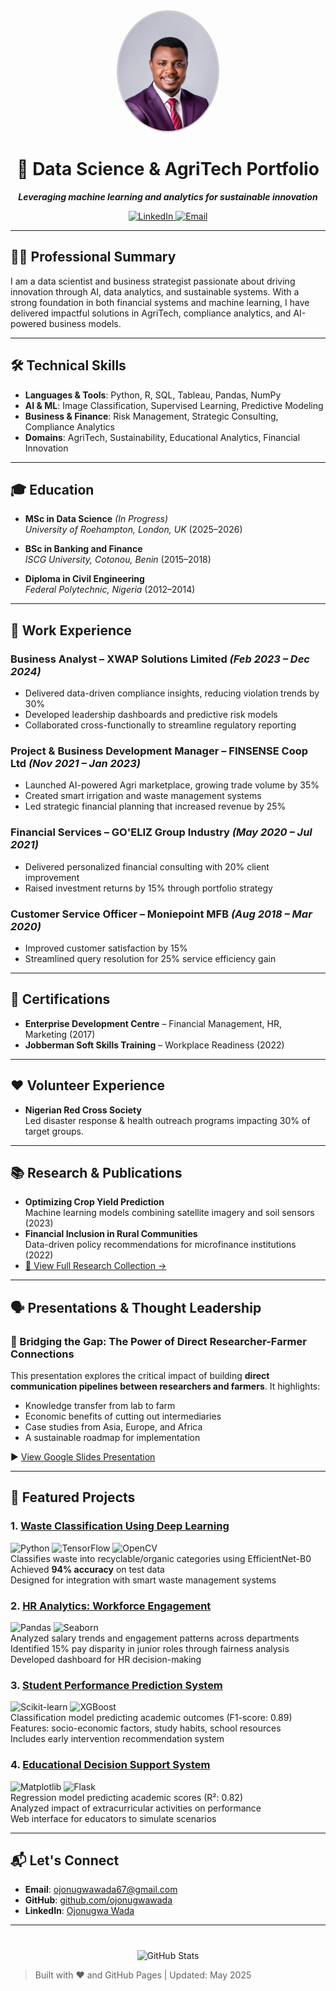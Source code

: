 <div align="center">
  <img src="ojonugwa.jpg.jpeg" alt="Ojonugwa Wada" width="160" style="border-radius: 50%; border: 2px solid #ccc;">
  <h1>🧠 Data Science & AgriTech Portfolio</h1>
  <p><strong><em>Leveraging machine learning and analytics for sustainable innovation</em></strong></p>
</div>

<p align="center">
  <a href="https://www.linkedin.com/in/ojonugwa-wada-47ba55b7">
    <img src="https://img.shields.io/badge/LinkedIn-Connect-%230A66C2" alt="LinkedIn" />
  </a>
  <a href="mailto:ojonugwawada67@gmail.com">
    <img src="https://img.shields.io/badge/Email-Contact-%23EA4335" alt="Email" />
  </a>
</p>

---

## 🧑‍💼 Professional Summary

I am a data scientist and business strategist passionate about driving innovation through AI, data analytics, and sustainable systems. With a strong foundation in both financial systems and machine learning, I have delivered impactful solutions in AgriTech, compliance analytics, and AI-powered business models.

---

## 🛠️ Technical Skills

- **Languages & Tools**: Python, R, SQL, Tableau, Pandas, NumPy  
- **AI & ML**: Image Classification, Supervised Learning, Predictive Modeling  
- **Business & Finance**: Risk Management, Strategic Consulting, Compliance Analytics  
- **Domains**: AgriTech, Sustainability, Educational Analytics, Financial Innovation

---

## 🎓 Education

- **MSc in Data Science** *(In Progress)*  
  *University of Roehampton, London, UK* (2025–2026)

- **BSc in Banking and Finance**  
  *ISCG University, Cotonou, Benin* (2015–2018)

- **Diploma in Civil Engineering**  
  *Federal Polytechnic, Nigeria* (2012–2014)

---

## 💼 Work Experience

### **Business Analyst – XWAP Solutions Limited** *(Feb 2023 – Dec 2024)*  
- Delivered data-driven compliance insights, reducing violation trends by 30%  
- Developed leadership dashboards and predictive risk models  
- Collaborated cross-functionally to streamline regulatory reporting

### **Project & Business Development Manager – FINSENSE Coop Ltd** *(Nov 2021 – Jan 2023)*  
- Launched AI-powered Agri marketplace, growing trade volume by 35%  
- Created smart irrigation and waste management systems  
- Led strategic financial planning that increased revenue by 25%

### **Financial Services – GO'ELIZ Group Industry** *(May 2020 – Jul 2021)*  
- Delivered personalized financial consulting with 20% client improvement  
- Raised investment returns by 15% through portfolio strategy

### **Customer Service Officer – Moniepoint MFB** *(Aug 2018 – Mar 2020)*  
- Improved customer satisfaction by 15%  
- Streamlined query resolution for 25% service efficiency gain

---

## 🏅 Certifications

- **Enterprise Development Centre** – Financial Management, HR, Marketing (2017)  
- **Jobberman Soft Skills Training** – Workplace Readiness (2022)

---

## ❤️ Volunteer Experience

- **Nigerian Red Cross Society**  
  Led disaster response & health outreach programs impacting 30% of target groups.

---

## 📚 Research & Publications
- **Optimizing Crop Yield Prediction**  
  Machine learning models combining satellite imagery and soil sensors (2023)  
- **Financial Inclusion in Rural Communities**  
  Data-driven policy recommendations for microfinance institutions (2022)  
- [📂 View Full Research Collection →](https://drive.google.com/drive/folders/1vDd7Ap0YxlxNsPchmGP1xHMgB8uR_mUC)

---

## 🗣️ Presentations & Thought Leadership

### 📢 Bridging the Gap: The Power of Direct Researcher-Farmer Connections  
This presentation explores the critical impact of building **direct communication pipelines between researchers and farmers**. It highlights:
- Knowledge transfer from lab to farm
- Economic benefits of cutting out intermediaries
- Case studies from Asia, Europe, and Africa
- A sustainable roadmap for implementation

▶️ [View Google Slides Presentation](https://docs.google.com/presentation/d/1PB4L382Rwar8u_ZxUJ-5PSCafH1m8Lcy/edit?usp=sharing)

---

## 🌟 Featured Projects

### 1. [Waste Classification Using Deep Learning](https://github.com/ojonugwawada/waste-classification-efficientnet)
![Python](https://img.shields.io/badge/Python-3.8%2B-blue) ![TensorFlow](https://img.shields.io/badge/TensorFlow-2.0%2B-orange) ![OpenCV](https://img.shields.io/badge/OpenCV-4.5%2B-green)  
Classifies waste into recyclable/organic categories using EfficientNet-B0  
Achieved **94% accuracy** on test data  
Designed for integration with smart waste management systems

### 2. [HR Analytics: Workforce Engagement](https://github.com/ojonugwawada/hr-engagement-performance-analysis)
![Pandas](https://img.shields.io/badge/Pandas-1.3%2B-blue) ![Seaborn](https://img.shields.io/badge/Seaborn-0.11%2B-orange)  
Analyzed salary trends and engagement patterns across departments  
Identified 15% pay disparity in junior roles through fairness analysis  
Developed dashboard for HR decision-making

### 3. [Student Performance Prediction System](https://github.com/ojonugwawada/student-performance-prediction-system)
![Scikit-learn](https://img.shields.io/badge/Scikit--learn-1.0%2B-blue) ![XGBoost](https://img.shields.io/badge/XGBoost-1.5%2B-green)  
Classification model predicting academic outcomes (F1-score: 0.89)  
Features: socio-economic factors, study habits, school resources  
Includes early intervention recommendation system

### 4. [Educational Decision Support System](https://github.com/ojonugwawada/educational-decision-support-system)
![Matplotlib](https://img.shields.io/badge/Matplotlib-3.5%2B-blue) ![Flask](https://img.shields.io/badge/Flask-2.0%2B-green)  
Regression model predicting academic scores (R²: 0.82)  
Analyzed impact of extracurricular activities on performance  
Web interface for educators to simulate scenarios

---

## 📬 Let's Connect

- **Email**: [ojonugwawada67@gmail.com](mailto:ojonugwawada67@gmail.com)  
- **GitHub**: [github.com/ojonugwawada](https://github.com/ojonugwawada)  
- **LinkedIn**: [Ojonugwa Wada](https://www.linkedin.com/in/ojonugwa-wada-47ba55b7)

---

<div align="center" style="margin-top: 40px;">
  <img src="https://github-readme-stats.vercel.app/api?username=ojonugwawada&show_icons=true&theme=dark" alt="GitHub Stats">
</div>

> Built with ❤️ and GitHub Pages | Updated: May 2025
